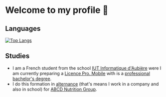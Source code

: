 # Welcome to my profile 👋


## Languages

[![Top Langs](https://github-readme-stats.vercel.app/api/top-langs/?username=HandyS11&layout=compact&langs_count=10)](https://github.com/anuraghazra/github-readme-stats)

## Studies

- I am a French student from the school [IUT Informatique d'Aubière](https://www.uca.fr/formation/nos-formations/catalogue-des-formations/but-informatique-clermont) were I am currently preparing a [Licence Pro. Mobile](https://iut.uca.fr/formations/lp-developpement-dapplications-pour-plateformes-mobiles) with is a [professional bachelor's degree](https://www.onisep.fr/Ressources/Univers-Formation/Formations/Post-bac/licence-pro-mention-metiers-de-l-informatique-conception-developpement-et-test-de-logiciels).
- I do this formation in [alternance](https://www.onisep.fr/cap-vers-l-emploi/alternance) (that's means I work in a company and also in school) for [ABCD Nutrition Group](https://abcdnutrition.com/fr/).
